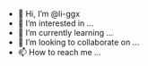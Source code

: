 - 👋 Hi, I’m @li-ggx
- 👀 I’m interested in ...
- 🌱 I’m currently learning ...
- 💞️ I’m looking to collaborate on ...
- 📫 How to reach me ...

<!---
li-ggx/li-ggx is a ✨ special ✨ repository because its `README.md` (this file) appears on your GitHub profile.
You can click the Preview link to take a look at your changes.
--->
